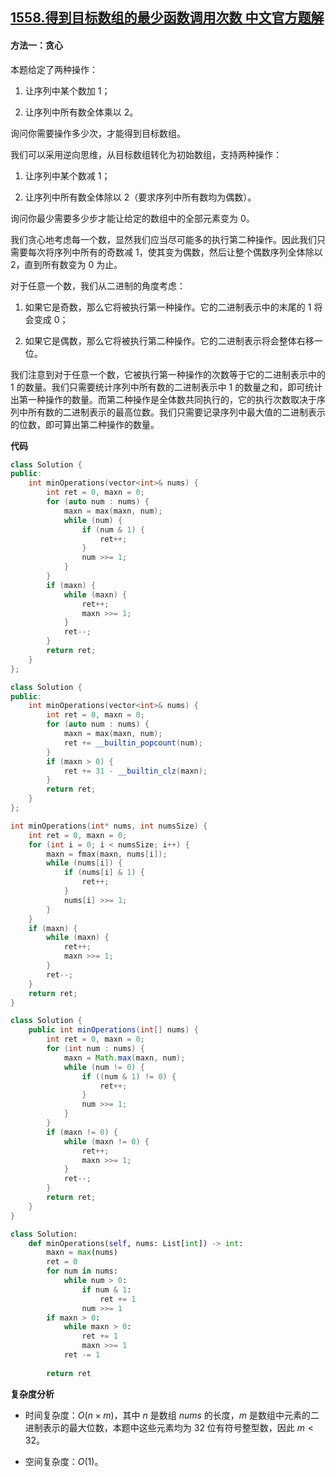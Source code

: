 ## [1558.得到目标数组的最少函数调用次数 中文官方题解](https://leetcode.cn/problems/minimum-numbers-of-function-calls-to-make-target-array/solutions/100000/de-dao-mu-biao-shu-zu-de-zui-shao-han-shu-diao-y-2)
#### 方法一：贪心

本题给定了两种操作：

1. 让序列中某个数加 $1$；

2. 让序列中所有数全体乘以 $2$。

询问你需要操作多少次，才能得到目标数组。

我们可以采用逆向思维，从目标数组转化为初始数组，支持两种操作：

1. 让序列中某个数减 $1$；

2. 让序列中所有数全体除以 $2$（要求序列中所有数均为偶数）。

询问你最少需要多少步才能让给定的数组中的全部元素变为 $0$。

我们贪心地考虑每一个数，显然我们应当尽可能多的执行第二种操作。因此我们只需要每次将序列中所有的奇数减 $1$，使其变为偶数，然后让整个偶数序列全体除以 $2$，直到所有数变为 $0$ 为止。

对于任意一个数，我们从二进制的角度考虑：

1. 如果它是奇数，那么它将被执行第一种操作。它的二进制表示中的末尾的 $1$ 将会变成 $0$；

2. 如果它是偶数，那么它将被执行第二种操作。它的二进制表示将会整体右移一位。

我们注意到对于任意一个数，它被执行第一种操作的次数等于它的二进制表示中的 $1$ 的数量。我们只需要统计序列中所有数的二进制表示中 $1$ 的数量之和，即可统计出第一种操作的数量。而第二种操作是全体数共同执行的，它的执行次数取决于序列中所有数的二进制表示的最高位数。我们只需要记录序列中最大值的二进制表示的位数，即可算出第二种操作的数量。

**代码**

```C++ [sol1-C++]
class Solution {
public:
    int minOperations(vector<int>& nums) {
        int ret = 0, maxn = 0;
        for (auto num : nums) {
            maxn = max(maxn, num);
            while (num) {
                if (num & 1) {
                    ret++;
                }
                num >>= 1;
            }
        }
        if (maxn) {
            while (maxn) {
                ret++;
                maxn >>= 1;
            }
            ret--;
        }
        return ret;
    }
};
```

```C++ [sol1-C++]
class Solution {
public:
    int minOperations(vector<int>& nums) {
        int ret = 0, maxn = 0;
        for (auto num : nums) {
            maxn = max(maxn, num);
            ret += __builtin_popcount(num);
        }
        if (maxn > 0) {
            ret += 31 - __builtin_clz(maxn);
        }
        return ret;
    }
};
```

```C [sol1-C]
int minOperations(int* nums, int numsSize) {
    int ret = 0, maxn = 0;
    for (int i = 0; i < numsSize; i++) {
        maxn = fmax(maxn, nums[i]);
        while (nums[i]) {
            if (nums[i] & 1) {
                ret++;
            }
            nums[i] >>= 1;
        }
    }
    if (maxn) {
        while (maxn) {
            ret++;
            maxn >>= 1;
        }
        ret--;
    }
    return ret;
}
```

```Java [sol1-Java]
class Solution {
    public int minOperations(int[] nums) {
        int ret = 0, maxn = 0;
        for (int num : nums) {
            maxn = Math.max(maxn, num);
            while (num != 0) {
                if ((num & 1) != 0) {
                    ret++;
                }
                num >>= 1;
            }
        }
        if (maxn != 0) {
            while (maxn != 0) {
                ret++;
                maxn >>= 1;
            }
            ret--;
        }
        return ret;
    }
}
```

```Python [sol1-Python3]
class Solution:
    def minOperations(self, nums: List[int]) -> int:
        maxn = max(nums)
        ret = 0
        for num in nums:
            while num > 0:
                if num & 1:
                    ret += 1
                num >>= 1
        if maxn > 0:
            while maxn > 0:
                ret += 1
                maxn >>= 1
            ret -= 1
        
        return ret
```

**复杂度分析**

- 时间复杂度：$O(n \times m)$，其中 $n$ 是数组 $\textit{nums}$ 的长度，$m$ 是数组中元素的二进制表示的最大位数，本题中这些元素均为 $32$ 位有符号整型数，因此 $m<32$。

- 空间复杂度：$O(1)$。